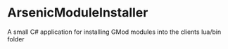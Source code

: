 # ArsenicModuleInstaller

A small C# application for installing GMod modules into the clients lua/bin folder